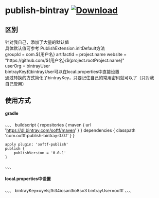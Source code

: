 # publish-bintray [ ![Download](https://api.bintray.com/packages/ooftf/maven/publish-plugin/images/download.svg) ](https://bintray.com/ooftf/maven/publish-plugin/_latestVersion)
## 区别
针对我自己，添加了大量的默认值  
具体默认值可参考 PublishExtension.initDefault方法  
groupId = com.${用户名}  
artifactId = project.name  
website = "https://github.com/${用户名}/${project.rootProject.name}"  
userOrg = bintrayUser  
bintrayKey和bintrayUser可以在local.properties中直接设置  
通过转换的方式简化了bintrayKey，只要记住自己的常用密码就可以了（只对我自己管用）
## 使用方式
#### gradle
、、、
buildscript {
    repositories {
        maven { url 'https://dl.bintray.com/ooftf/maven' }
    }
    dependencies {
        classpath 'com.ooftf:publish-bintray:0.0.1'
    }
}


    apply plugin: 'ooftf-publish'
    publish {
        publishVersion = '0.0.1'
    }
、、、
#### local.properties中设置
、、、
bintrayKey=uyelsjfh34iosan3io8so3
bintrayUser=ooftf
、、、